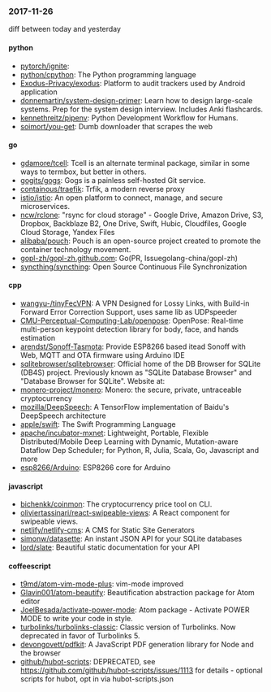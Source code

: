 ### 2017-11-26
diff between today and yesterday

#### python
* [pytorch/ignite](https://github.com/pytorch/ignite): 
* [python/cpython](https://github.com/python/cpython): The Python programming language
* [Exodus-Privacy/exodus](https://github.com/Exodus-Privacy/exodus): Platform to audit trackers used by Android application
* [donnemartin/system-design-primer](https://github.com/donnemartin/system-design-primer): Learn how to design large-scale systems. Prep for the system design interview. Includes Anki flashcards.
* [kennethreitz/pipenv](https://github.com/kennethreitz/pipenv): Python Development Workflow for Humans.
* [soimort/you-get](https://github.com/soimort/you-get):  Dumb downloader that scrapes the web

#### go
* [gdamore/tcell](https://github.com/gdamore/tcell): Tcell is an alternate terminal package, similar in some ways to termbox, but better in others.
* [gogits/gogs](https://github.com/gogits/gogs): Gogs is a painless self-hosted Git service.
* [containous/traefik](https://github.com/containous/traefik): Trfik, a modern reverse proxy
* [istio/istio](https://github.com/istio/istio): An open platform to connect, manage, and secure microservices.
* [ncw/rclone](https://github.com/ncw/rclone): "rsync for cloud storage" - Google Drive, Amazon Drive, S3, Dropbox, Backblaze B2, One Drive, Swift, Hubic, Cloudfiles, Google Cloud Storage, Yandex Files
* [alibaba/pouch](https://github.com/alibaba/pouch): Pouch is an open-source project created to promote the container technology movement.
* [gopl-zh/gopl-zh.github.com](https://github.com/gopl-zh/gopl-zh.github.com): Go(PR, Issuegolang-china/gopl-zh)
* [syncthing/syncthing](https://github.com/syncthing/syncthing): Open Source Continuous File Synchronization

#### cpp
* [wangyu-/tinyFecVPN](https://github.com/wangyu-/tinyFecVPN): A VPN Designed for Lossy Links, with Build-in Forward Error Correction Support, uses same lib as UDPspeeder
* [CMU-Perceptual-Computing-Lab/openpose](https://github.com/CMU-Perceptual-Computing-Lab/openpose): OpenPose: Real-time multi-person keypoint detection library for body, face, and hands estimation
* [arendst/Sonoff-Tasmota](https://github.com/arendst/Sonoff-Tasmota): Provide ESP8266 based itead Sonoff with Web, MQTT and OTA firmware using Arduino IDE
* [sqlitebrowser/sqlitebrowser](https://github.com/sqlitebrowser/sqlitebrowser): Official home of the DB Browser for SQLite (DB4S) project. Previously known as "SQLite Database Browser" and "Database Browser for SQLite". Website at:
* [monero-project/monero](https://github.com/monero-project/monero): Monero: the secure, private, untraceable cryptocurrency
* [mozilla/DeepSpeech](https://github.com/mozilla/DeepSpeech): A TensorFlow implementation of Baidu's DeepSpeech architecture
* [apple/swift](https://github.com/apple/swift): The Swift Programming Language
* [apache/incubator-mxnet](https://github.com/apache/incubator-mxnet): Lightweight, Portable, Flexible Distributed/Mobile Deep Learning with Dynamic, Mutation-aware Dataflow Dep Scheduler; for Python, R, Julia, Scala, Go, Javascript and more
* [esp8266/Arduino](https://github.com/esp8266/Arduino): ESP8266 core for Arduino

#### javascript
* [bichenkk/coinmon](https://github.com/bichenkk/coinmon):  The cryptocurrency price tool on CLI. 
* [oliviertassinari/react-swipeable-views](https://github.com/oliviertassinari/react-swipeable-views): A React component for swipeable views. 
* [netlify/netlify-cms](https://github.com/netlify/netlify-cms): A CMS for Static Site Generators
* [simonw/datasette](https://github.com/simonw/datasette): An instant JSON API for your SQLite databases
* [lord/slate](https://github.com/lord/slate): Beautiful static documentation for your API

#### coffeescript
* [t9md/atom-vim-mode-plus](https://github.com/t9md/atom-vim-mode-plus): vim-mode improved
* [Glavin001/atom-beautify](https://github.com/Glavin001/atom-beautify):  Beautification abstraction package for Atom editor
* [JoelBesada/activate-power-mode](https://github.com/JoelBesada/activate-power-mode): Atom package - Activate POWER MODE to write your code in style.
* [turbolinks/turbolinks-classic](https://github.com/turbolinks/turbolinks-classic): Classic version of Turbolinks. Now deprecated in favor of Turbolinks 5.
* [devongovett/pdfkit](https://github.com/devongovett/pdfkit): A JavaScript PDF generation library for Node and the browser
* [github/hubot-scripts](https://github.com/github/hubot-scripts): DEPRECATED, see https://github.com/github/hubot-scripts/issues/1113 for details - optional scripts for hubot, opt in via hubot-scripts.json
